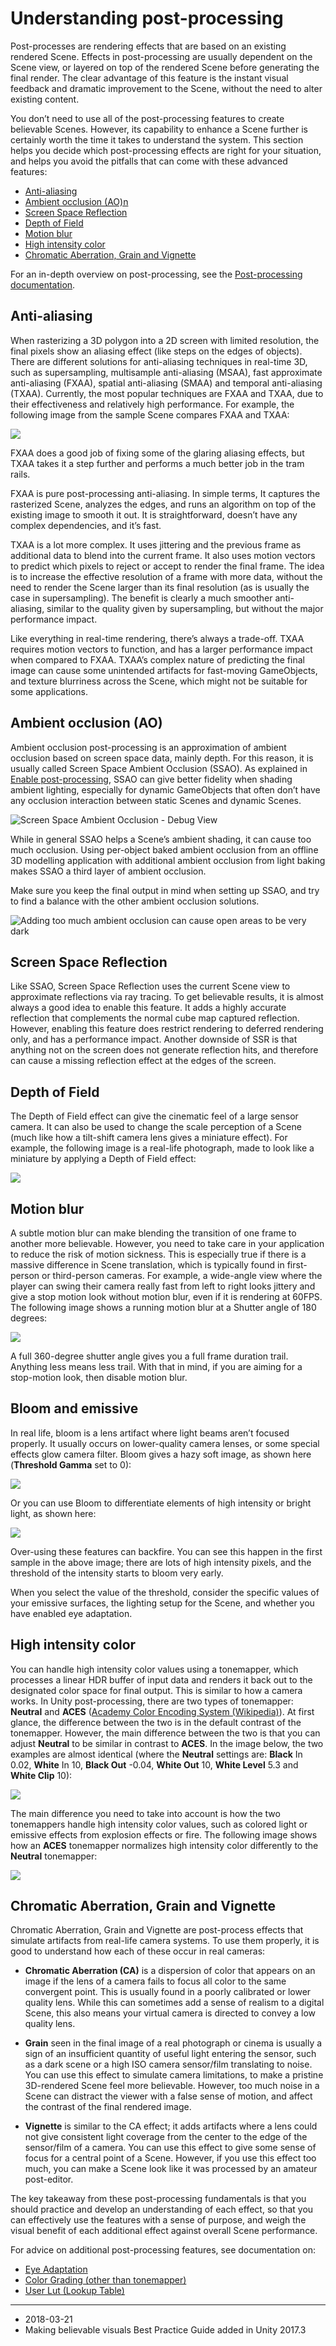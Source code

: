 # Understanding post-processing

Post-processes are rendering effects that are based on an existing rendered Scene. Effects in post-processing are usually dependent on the Scene view, or layered on top of the rendered Scene before generating the final render. The clear advantage of this feature is the instant visual feedback and dramatic improvement to the Scene, without the need to alter existing content.

You don’t need to use all of the post-processing features to create believable Scenes. However, its capability to enhance a Scene further is certainly worth the time it takes to understand the system. This section helps you decide which post-processing effects are right for your situation, and helps you avoid the pitfalls that can come with these advanced features:

* [Anti-aliasing](#aa)
* [Ambient occlusion (AO)n](#ao)
* [Screen Space Reflection](#ssr)
* [Depth of Field](#dof)
* [Motion blur](#motionBlur)
* [High intensity color](#highIntensityColor)
* [Chromatic Aberration, Grain and Vignette](#artifacts)

For an in-depth overview on post-processing, see the [Post-processing documentation](PostProcessingOverview).

<a name="aa"></a>
## Anti-aliasing

When rasterizing a 3D polygon into a 2D screen with limited resolution, the final pixels show an aliasing effect (like steps on the edges of objects). There are different solutions for anti-aliasing techniques in real-time 3D, such as supersampling, multisample anti-aliasing (MSAA), fast approximate anti-aliasing (FXAA), spatial anti-aliasing (SMAA) and temporal anti-aliasing (TXAA). Currently, the most popular techniques are FXAA and TXAA, due to their effectiveness and relatively high performance. For example, the following image from the sample Scene compares FXAA and TXAA:

![](../uploads/Main/BelievableVisualsTXAATXAA.jpg)

FXAA does a good job of fixing some of the glaring aliasing effects, but TXAA takes it a step further and performs a much better job in the tram rails.

FXAA is pure post-processing anti-aliasing. In simple terms, It captures the rasterized Scene, analyzes the edges, and runs an algorithm on top of the existing image to smooth it out. It is straightforward, doesn’t have any complex dependencies, and it’s fast.

TXAA is a lot more complex. It uses jittering and the previous frame as additional data to blend into the current frame. It also uses motion vectors to predict which pixels to reject or accept to render the final frame. The idea is to increase the effective resolution of a frame with more data, without the need to render the Scene larger than its final resolution (as is usually the case in supersampling). The benefit is clearly a much smoother anti-aliasing, similar to the quality given by supersampling, but without the major performance impact.

Like everything in real-time rendering, there’s always a trade-off. TXAA requires motion vectors to function, and has a larger performance impact when compared to FXAA. TXAA’s complex nature of predicting the final image can cause some unintended artifacts for fast-moving GameObjects, and texture blurriness across the Scene, which might not be suitable for some applications.

<a name="ao"></a>
## Ambient occlusion (AO)

Ambient occlusion post-processing is an approximation of ambient occlusion based on screen space data, mainly depth. For this reason, it is usually called Screen Space Ambient Occlusion (SSAO). As explained in [Enable post-processing](BestPracticeMakingBelievableVisuals2.html#enablePP), SSAO can give better fidelity when shading ambient lighting, especially for dynamic GameObjects that often don’t have any occlusion interaction between static Scenes and dynamic Scenes.

![Screen Space Ambient Occlusion - Debug View](../uploads/Main/BelievableVisualsSSAODebugView.jpg)

While in general SSAO helps a Scene’s ambient shading, it can cause too much occlusion. Using per-object baked ambient occlusion from an offline 3D modelling application with additional ambient occlusion from light baking makes SSAO a third layer of ambient occlusion. 

Make sure you keep the final output in mind when setting up SSAO, and try to find a balance with the other ambient occlusion solutions.

![Adding too much ambient occlusion can cause open areas to be very dark](../uploads/Main/BelievableVisualsTooMuchAO.jpg)

<a name="ssr"></a>
## Screen Space Reflection

Like SSAO, Screen Space Reflection uses the current Scene view to approximate reflections via ray tracing. To get believable results, it is almost always a good idea to enable this feature. It adds a highly accurate reflection that complements the normal cube map captured reflection. However, enabling this feature does restrict rendering to deferred rendering only, and has a performance impact. Another downside of SSR is that anything not on the screen does not generate reflection hits, and therefore can cause a missing reflection effect at the edges of the screen.

<a name="dof"></a>
## Depth of Field


The Depth of Field effect can give the cinematic feel of a large sensor camera. It can also be used to change the scale perception of a Scene (much like how a tilt-shift camera lens gives a miniature effect). For example, the following image is a real-life photograph, made to look like a miniature by applying a Depth of Field effect:

![](../uploads/Main/BelievableVisualsDepthOfField.jpg)

<a name="motionBlue"></a>
## Motion blur

A subtle motion blur can make blending the transition of one frame to another more believable. However, you need to take care in your application to reduce the risk of motion sickness. This is especially true if there is a massive difference in Scene translation, which is typically found in first-person or third-person cameras. For example, a wide-angle view where the player can swing their camera really fast from left to right looks jittery and give a stop motion look without motion blur, even if it is rendering at 60FPS. The following image shows a running motion blur at a Shutter angle of 180 degrees:

![](../uploads/Main/BelievableVisualsMotionBlur.jpg)

A full 360-degree shutter angle gives you a full frame duration trail. Anything less means less trail. With that in mind, if you are aiming for a stop-motion look, then disable motion blur.

<a name="bloom"></a>
## Bloom and emissive


In real life, bloom is a lens artifact where light beams aren’t focused properly. It usually occurs on lower-quality camera lenses, or some special effects glow camera filter. Bloom gives a hazy soft image, as shown here (__Threshold Gamma__ set to 0):

![](../uploads/Main/BelievableVisualsBloomSoft.jpg)

Or you can use Bloom to differentiate elements of high intensity or bright light, as shown here:

![](../uploads/Main/BelievableVisualsBloomBright.jpg)

Over-using these features can backfire. You can see this happen in the first sample in the above image; there are lots of high intensity pixels, and the threshold of the intensity starts to bloom very early.

When you select the value of the threshold, consider the specific values of your emissive surfaces, the lighting setup for the Scene, and whether you have enabled eye adaptation.

<a name="highIntensityColor"></a>
## High intensity color

You can handle high intensity color values using a tonemapper, which processes a linear HDR buffer of input data and renders it back out to the designated color space for final output. This is similar to how a camera works. In Unity post-processing, there are two types of tonemapper: __Neutral__ and __ACES__ ([Academy Color Encoding System (Wikipedia)](https://en.wikipedia.org/wiki/Academy_Color_Encoding_System)). At first glance, the difference between the two is in the default contrast of the tonemapper. However, the main difference between the two is that you can adjust __Neutral__ to be similar in contrast to __ACES__. In the image below, the two examples are almost identical (where the __Neutral__ settings are: __Black__ In 0.02, __White__ In 10, __Black Out__ -0.04, __White Out__ 10, __White Level__ 5.3 and __White Clip__ 10):

![](../uploads/Main/BelievableVisualsTonemapperNeutral.jpg)

The main difference you need to take into account is how the two tonemappers handle high intensity color values, such as colored light or emissive effects from explosion effects or fire. The following image shows how an __ACES__ tonemapper normalizes high intensity color differently to the __Neutral__ tonemapper:

![](../uploads/Main/BelievableVisualsTonemapperACES.jpg)

<a name="artifacts"></a>
## Chromatic Aberration, Grain and Vignette

Chromatic Aberration, Grain and Vignette are post-process effects that simulate artifacts from real-life camera systems. To use them properly, it is good to understand how each of these occur in real cameras:

* __Chromatic Aberration (CA)__ is a dispersion of color that appears on an image if the lens of a camera fails to focus all color to the same convergent point. This is usually found in a poorly calibrated or lower quality lens. While this can sometimes add a sense of realism to a digital Scene, this also means your virtual camera is directed to convey a low quality lens.

* __Grain__ seen in the final image of a real photograph or cinema is usually a sign of an insufficient quantity of useful light entering the sensor, such as a dark scene or a high ISO camera sensor/film translating to noise. You can use this effect to simulate camera limitations, to make a pristine 3D-rendered Scene feel more believable. However, too much noise in a Scene can distract the viewer with a false sense of motion, and affect the contrast of the final rendered image.

* __Vignette__ is similar to the CA effect; it adds artifacts where a lens could not give consistent light coverage from the center to the edge of the sensor/film of a camera. You can use this effect to give some sense of focus for a central point of a Scene. However, if you use this effect too much, you can make a Scene look like it was processed by an amateur post-editor.

The key takeaway from these post-processing fundamentals is that you should practice and develop an understanding of each effect, so that you can effectively use the features with a sense of purpose, and weigh the visual benefit of each additional effect against overall Scene performance.

For advice on additional post-processing features, see documentation on:

* [Eye Adaptation](PostProcessing-EyeAdaptation)
* [Color Grading (other than tonemapper)](PostProcessing-ColorGrading)
* [User Lut (Lookup Table)](PostProcessing-UserLut)

---

* <span class="page-edit">2018-03-21  <!-- include IncludeTextNewPageSomeEdit --></span>
* <span class="page-history">Making believable visuals Best Practice Guide added in Unity 2017.3</span>